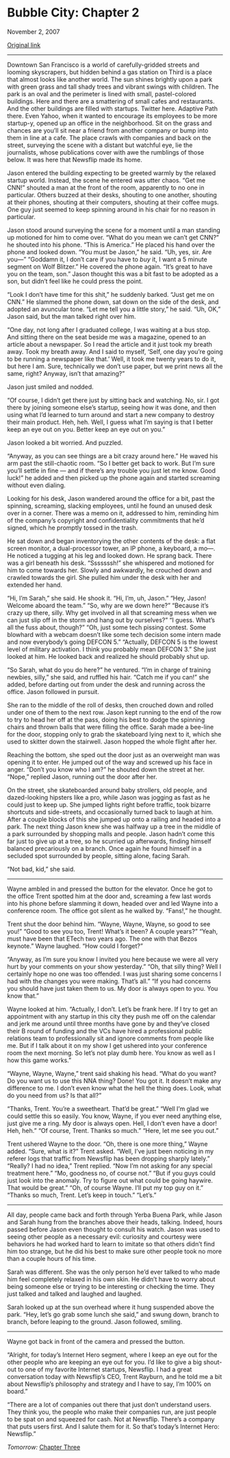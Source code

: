 Bubble City: Chapter 2
======================

November 2, 2007

[Original link](http://www.aaronsw.com/weblog/bubblecity2)

* * * * *

Downtown San Francisco is a world of carefully-gridded streets and
looming skyscrapers, but hidden behind a gas station on Third is a place
that almost looks like another world. The sun shines brightly upon a
park with green grass and tall shady trees and vibrant swings with
children. The park is an oval and the perimeter is lined with small,
pastel-colored buildings. Here and there are a smattering of small cafes
and restaurants. And the other buildings are filled with startups.
Twitter here. Adaptive Path there. Even Yahoo, when it wanted to
encourage its employees to be more startup-y, opened up an office in the
neighborhood. Sit on the grass and chances are you’ll sit near a friend
from another company or bump into them in line at a cafe. The place
crawls with companies and back on the street, surveying the scene with a
distant but watchful eye, lie the journalists, whose publications cover
with awe the rumblings of those below. It was here that Newsflip made
its home.

Jason entered the building expecting to be greeted warmly by the relaxed
startup world. Instead, the scene he entered was utter chaos. “Get me
CNN!” shouted a man at the front of the room, apparently to no one in
particular. Others buzzed at their desks, shouting to one another,
shouting at their phones, shouting at their computers, shouting at their
coffee mugs. One guy just seemed to keep spinning around in his chair
for no reason in particular.

Jason stood around surveying the scene for a moment until a man standing
up motioned for him to come over. “What do you mean we can’t get CNN?”
he shouted into his phone. “This is America.” He placed his hand over
the phone and looked down. “You must be Jason,” he said. “Uh, yes, sir.
Are you—” “Goddamn it, I don’t care if you have to *buy* it, I want a 5
minute segment on Wolf Blitzer.” He covered the phone again. “It’s great
to have you on the team, son.” Jason thought this was a bit fast to be
adopted as a son, but didn’t feel like he could press the point.

“Look I don’t have time for this shit,” he suddenly barked. “Just get me
on CNN.” He slammed the phone down, sat down on the side of the desk,
and adopted an avuncular tone. “Let me tell you a little story,” he
said. “Uh, OK,” Jason said, but the man talked right over him.

“One day, not long after I graduated college, I was waiting at a bus
stop. And sitting there on the seat beside me was a magazine, opened to
an article about a newspaper. So I read the article and it just took my
breath away. Took my breath away. And I said to myself, ‘Self, one day
you’re going to be running a newspaper like that.’ Well, it took me
twenty years to do it, but here I am. Sure, technically we don’t use
paper, but we print news all the same, right? Anyway, isn’t that
amazing?”

Jason just smiled and nodded.

“Of course, I didn’t get there just by sitting back and watching. No,
sir. I got there by joining someone else’s startup, seeing how it was
done, and then using what I’d learned to turn around and start a new
company to destroy their main product. Heh, heh. Well, I guess what I’m
saying is that I better keep an eye out on you. Better keep an eye out
on you.”

Jason looked a bit worried. And puzzled.

“Anyway, as you can see things are a bit crazy around here.” He waved
his arm past the still-chaotic room. “So I better get back to work. But
I’m sure you’ll settle in fine — and if there’s any trouble you just let
me know. Good luck!” he added and then picked up the phone again and
started screaming without even dialing.

Looking for his desk, Jason wandered around the office for a bit, past
the spinning, screaming, slacking employees, until he found an unused
desk over in a corner. There was a memo on it, addressed to him,
reminding him of the company’s copyright and confidentiality commitments
that he’d signed, which he promptly tossed in the trash.

He sat down and began inventorying the other contents of the desk: a
flat screen monitor, a dual-processor tower, an IP phone, a keyboard, a
mo—. He noticed a tugging at his leg and looked down. He sprang back.
There was a girl beneath his desk. “Sssssssh!” she whispered and
motioned for him to come towards her. Slowly and awkwardly, he crouched
down and crawled towards the girl. She pulled him under the desk with
her and extended her hand.

“Hi, I’m Sarah,” she said. He shook it. “Hi, I’m, uh, Jason.” “Hey,
Jason! Welcome aboard the team.” “So, why are we down here?” “Because
it’s crazy up there, silly. Why get involved in all that screaming mess
when we can just slip off in the storm and hang out by ourselves?” “I
guess. What’s all the fuss about, though?” “Oh, just some tech pissing
contest. Some blowhard with a webcam doesn’t like some tech decision
some intern made and now everybody’s going DEFCON 5.” “Actually, DEFCON
5 is the lowest level of military activation. I think you probably mean
DEFCON 3.” She just looked at him. He looked back and realized he should
probably shut up.

“So Sarah, what do you do here?” he ventured. “I’m in charge of training
newbies, silly,” she said, and ruffled his hair. “Catch me if you can!”
she added, before darting out from under the desk and running across the
office. Jason followed in pursuit.

She ran to the middle of the roll of desks, then crouched down and
rolled under one of them to the next row. Jason kept running to the end
of the row to try to head her off at the pass, doing his best to dodge
the spinning chairs and thrown balls that were filling the office. Sarah
made a bee-line for the door, stopping only to grab the skateboard lying
next to it, which she used to skitter down the stairwell. Jason hopped
the whole flight after her.

Reaching the bottom, she sped out the door just as an overweight man was
opening it to enter. He jumped out of the way and screwed up his face in
anger. “Don’t you know who I am?” he shouted down the street at her.
“Nope,” replied Jason, running out the door after her.

On the street, she skateboarded around baby strollers, old people, and
dazed-looking hipsters like a pro, while Jason was jogging as fast as he
could just to keep up. She jumped lights right before traffic, took
bizarre shortcuts and side-streets, and occasionally turned back to
laugh at him. After a couple blocks of this she jumped up onto a railing
and headed into a park. The next thing Jason knew she was halfway up a
tree in the middle of a park surrounded by shopping malls and people.
Jason hadn’t come this far just to give up at a tree, so he scurried up
afterwards, finding himself balanced precariously on a branch. Once
again he found himself in a secluded spot surrounded by people, sitting
alone, facing Sarah.

“Not bad, kid,” she said.

* * * * *

Wayne ambled in and pressed the button for the elevator. Once he got to
the office Trent spotted him at the door and, screaming a few last words
into his phone before slamming it down, headed over and led Wayne into a
conference room. The office got silent as he walked by. “Fans!,” he
thought.

Trent shut the door behind him. “Wayne, Wayne, Wayne, so good to see
you!” “Good to see you too, Trent! What’s it been? A couple years?”
“Yeah, must have been that ETech two years ago. The one with that Bezos
keynote.” Wayne laughed. “How could I forget?”

“Anyway, as I’m sure you know I invited you here because we were all
very hurt by your comments on your show yesterday.” “Oh, that silly
thing? Well I certainly hope no one was too offended. I was just sharing
some concerns I had with the changes you were making. That’s all.” “If
you had concerns you should have just taken them to us. My door is
always open to you. You know that.”

Wayne looked at him. “Actually, I don’t. Let’s be frank here. If I try
to get an appointment with any startup in this city they push me off on
the calendar and jerk me around until three months have gone by and
they’ve closed their B round of funding and the VCs have hired a
professional public relations team to professionally sit and ignore
comments from people like me. But if I talk about it on my show I get
ushered into your conference room the next morning. So let’s not play
dumb here. You know as well as I how this game works.”

“Wayne, Wayne, Wayne,” trent said shaking his head. “What do you want?
Do you want us to use this NNA thing? Done! You got it. It doesn’t make
any difference to me. I don’t even know what the hell the thing does.
Look, what do you need from us? Is that all?”

“Thanks, Trent. You’re a sweetheart. That’d be great.” “Well I’m glad we
could settle this so easily. You know, Wayne, if you ever need anything
else, just give me a ring. My door is always open. Hell, I don’t even
have a door! Heh, heh.” “Of course, Trent. Thanks so much.” “Here, let
me see you out.”

Trent ushered Wayne to the door. “Oh, there is one more thing,” Wayne
added. “Sure, what is it?” Trent asked. “Well, I’ve just been noticing
in my referer logs that traffic from Newsflip has been dropping sharply
lately.” “Really? I had no idea,” Trent replied. “Now I’m not asking for
any special treatment here.” “Mo, goodness no, of course not.” “But if
you guys could just look into the anomaly. Try to figure out what could
be going haywire. That would be great.” “Oh, of course Wayne. I’ll put
my top guy on it.” “Thanks so much, Trent. Let’s keep in touch.”
“Let’s.”

* * * * *

All day, people came back and forth through Yerba Buena Park, while
Jason and Sarah hung from the branches above their heads, talking.
Indeed, hours passed before Jason even thought to consult his watch.
Jason was used to seeing other people as a necessary evil: curiosity and
courtesy were behaviors he had worked hard to learn to imitate so that
others didn’t find him too strange, but he did his best to make sure
other people took no more than a couple hours of his time.

Sarah was different. She was the only person he’d ever talked to who
made him feel completely relaxed in his own skin. He didn’t have to
worry about being someone else or trying to be interesting or checking
the time. They just talked and talked and laughed and laughed.

Sarah looked up at the sun overhead where it hung suspended above the
park. “Hey, let’s go grab some lunch she said,” and swung down, branch
to branch, before leaping to the ground. Jason followed, smiling.

* * * * *

Wayne got back in front of the camera and pressed the button.

“Alright, for today’s Internet Hero segment, where I keep an eye out for
the other people who are keeping an eye out for you. I’d like to give a
big shout-out to one of my favorite Internet startups, Newsflip. I had a
great conversation today with Newsflip’s CEO, Trent Rayburn, and he told
me a bit about Newsflip’s philosophy and strategy and I have to say, I’m
100% on board.”

“There are a lot of companies out there that just don’t understand
users. They think you, the people who make their companies run, are just
people to be spat on and squeezed for cash. Not at Newsflip. There’s a
company that puts users first. And I salute them for it. So that’s
today’s Internet Hero: Newsflip.”

*Tomorrow:* [Chapter Three](http://aaronsw.com/weblog/bubblecity3)
